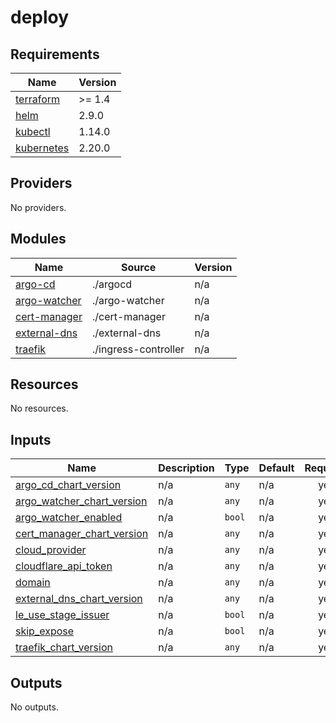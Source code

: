 # deploy

<!-- BEGINNING OF PRE-COMMIT-TERRAFORM DOCS HOOK -->
## Requirements

| Name | Version |
|------|---------|
| <a name="requirement_terraform"></a> [terraform](#requirement\_terraform) | >= 1.4 |
| <a name="requirement_helm"></a> [helm](#requirement\_helm) | 2.9.0 |
| <a name="requirement_kubectl"></a> [kubectl](#requirement\_kubectl) | 1.14.0 |
| <a name="requirement_kubernetes"></a> [kubernetes](#requirement\_kubernetes) | 2.20.0 |

## Providers

No providers.

## Modules

| Name | Source | Version |
|------|--------|---------|
| <a name="module_argo-cd"></a> [argo-cd](#module\_argo-cd) | ./argocd | n/a |
| <a name="module_argo-watcher"></a> [argo-watcher](#module\_argo-watcher) | ./argo-watcher | n/a |
| <a name="module_cert-manager"></a> [cert-manager](#module\_cert-manager) | ./cert-manager | n/a |
| <a name="module_external-dns"></a> [external-dns](#module\_external-dns) | ./external-dns | n/a |
| <a name="module_traefik"></a> [traefik](#module\_traefik) | ./ingress-controller | n/a |

## Resources

No resources.

## Inputs

| Name | Description | Type | Default | Required |
|------|-------------|------|---------|:--------:|
| <a name="input_argo_cd_chart_version"></a> [argo\_cd\_chart\_version](#input\_argo\_cd\_chart\_version) | n/a | `any` | n/a | yes |
| <a name="input_argo_watcher_chart_version"></a> [argo\_watcher\_chart\_version](#input\_argo\_watcher\_chart\_version) | n/a | `any` | n/a | yes |
| <a name="input_argo_watcher_enabled"></a> [argo\_watcher\_enabled](#input\_argo\_watcher\_enabled) | n/a | `bool` | n/a | yes |
| <a name="input_cert_manager_chart_version"></a> [cert\_manager\_chart\_version](#input\_cert\_manager\_chart\_version) | n/a | `any` | n/a | yes |
| <a name="input_cloud_provider"></a> [cloud\_provider](#input\_cloud\_provider) | n/a | `any` | n/a | yes |
| <a name="input_cloudflare_api_token"></a> [cloudflare\_api\_token](#input\_cloudflare\_api\_token) | n/a | `any` | n/a | yes |
| <a name="input_domain"></a> [domain](#input\_domain) | n/a | `any` | n/a | yes |
| <a name="input_external_dns_chart_version"></a> [external\_dns\_chart\_version](#input\_external\_dns\_chart\_version) | n/a | `any` | n/a | yes |
| <a name="input_le_use_stage_issuer"></a> [le\_use\_stage\_issuer](#input\_le\_use\_stage\_issuer) | n/a | `bool` | n/a | yes |
| <a name="input_skip_expose"></a> [skip\_expose](#input\_skip\_expose) | n/a | `bool` | n/a | yes |
| <a name="input_traefik_chart_version"></a> [traefik\_chart\_version](#input\_traefik\_chart\_version) | n/a | `any` | n/a | yes |

## Outputs

No outputs.
<!-- END OF PRE-COMMIT-TERRAFORM DOCS HOOK -->
